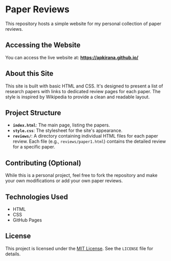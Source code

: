 # Paper Reviews

This repository hosts a simple website for my personal collection of paper reviews.

## Accessing the Website

You can access the live website at: **https://apkirana.github.io/**

## About this Site

This site is built with basic HTML and CSS.  It's designed to present a list of research papers with links to dedicated review pages for each paper.  The style is inspired by Wikipedia to provide a clean and readable layout.

## Project Structure

*   **`index.html`**:  The main page, listing the papers.
*   **`style.css`**:  The stylesheet for the site's appearance.
*   **`reviews/`**:  A directory containing individual HTML files for each paper review.  Each file (e.g., `reviews/paper1.html`) contains the detailed review for a specific paper.

## Contributing (Optional)

While this is a personal project, feel free to fork the repository and make your own modifications or add your own paper reviews.

## Technologies Used

*   HTML
*   CSS
*   GitHub Pages

## License

This project is licensed under the [MIT License](LICENSE).  See the `LICENSE` file for details.